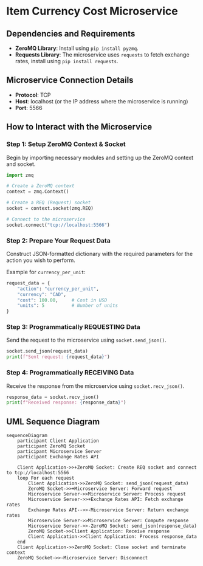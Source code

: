 # Item Currency Cost Microservice

## Dependencies and Requirements

- **ZeroMQ Library**: Install using `pip install pyzmq`.
- **Requests Library**: The microservice uses `requests` to fetch exchange rates, install using `pip install requests`.

## Microservice Connection Details

- **Protocol**: TCP
- **Host**: localhost (or the IP address where the microservice is running)
- **Port**: 5566

## How to Interact with the Microservice

### Step 1: Setup ZeroMQ Context & Socket

Begin by importing necessary modules and setting up the ZeroMQ context and socket.

```python
import zmq

# Create a ZeroMQ context
context = zmq.Context()

# Create a REQ (Request) socket
socket = context.socket(zmq.REQ)

# Connect to the microservice
socket.connect("tcp://localhost:5566")
```

### Step 2: Prepare Your Request Data

Construct JSON-formatted dictionary with the required parameters for the action you wish to perform.

Example for `currency_per_unit`:

```python
request_data = {
    "action": "currency_per_unit",
    "currency": "CAD",
    "cost": 100.00,     # Cost in USD
    "units": 5          # Number of units
}
```

### Step 3: Programmatically REQUESTING Data

Send the request to the microservice using `socket.send_json()`.

```python
socket.send_json(request_data)
print(f"Sent request: {request_data}")
```

### Step 4: Programmatically RECEIVING Data

Receive the response from the microservice using `socket.recv_json()`.

```python
response_data = socket.recv_json()
print(f"Received response: {response_data}")
```

## UML Sequence Diagram

```mermaid
sequenceDiagram
    participant Client Application
    participant ZeroMQ Socket
    participant Microservice Server
    participant Exchange Rates API

    Client Application->>+ZeroMQ Socket: Create REQ socket and connect to tcp://localhost:5566
    loop For each request
        Client Application->>ZeroMQ Socket: send_json(request_data)
        ZeroMQ Socket->>+Microservice Server: Forward request
        Microservice Server->>Microservice Server: Process request
        Microservice Server->>+Exchange Rates API: Fetch exchange rates
        Exchange Rates API-->>-Microservice Server: Return exchange rates
        Microservice Server->>Microservice Server: Compute response
        Microservice Server->>-ZeroMQ Socket: send_json(response_data)
        ZeroMQ Socket->>Client Application: Receive response
        Client Application->>Client Application: Process response_data
    end
    Client Application->>ZeroMQ Socket: Close socket and terminate context
    ZeroMQ Socket->>-Microservice Server: Disconnect
```
